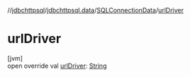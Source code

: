 //[jdbchttpsql](../../../index.md)/[jdbchttpsql.data](../index.md)/[SQLConnectionData](index.md)/[urlDriver](url-driver.md)

# urlDriver

[jvm]\
open override val [urlDriver](url-driver.md): [String](https://kotlinlang.org/api/latest/jvm/stdlib/kotlin/-string/index.html)
